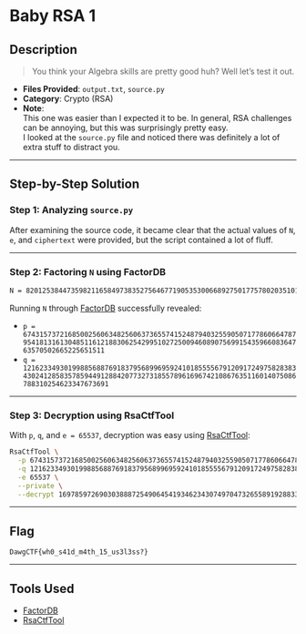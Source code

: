 
# Baby RSA 1

## Description
> You think your Algebra skills are pretty good huh? Well let’s test it out.

- **Files Provided**: `output.txt`, `source.py`
- **Category**: Crypto (RSA)
- **Note**:  
  This one was easier than I expected it to be. In general, RSA challenges can be annoying, but this was surprisingly pretty easy.  
  I looked at the `source.py` file and noticed there was definitely a lot of extra stuff to distract you.

---

## Step-by-Step Solution

### Step 1: Analyzing `source.py`
After examining the source code, it became clear that the actual values of `N`, `e`, and `ciphertext` were provided, but the script contained a lot of fluff.

---

### Step 2: Factoring `N` using FactorDB
```bash
N = 82012538447359821165849738352756467719053530066892750177578020351019136006996881441650616631012602654920370573185549134046659875914860421394782338722082599261391182262036434549525388081948429632803770833590739702562845306267418403878169267641023564108136843672261999376998284926318313315387819024961709097101
```

Running `N` through [FactorDB](http://factordb.com) successfully revealed:

- `p = 6743157372168500256063482560637365574152487940325590507177860664787954181316130485116121883062542995102725009460890756991543596608364763570502665225651511`
- `q = 12162334930199885688769183795689969592410185555679120917249758283834302412858357859449128842077327318557896169674210867635116014075086788310254623347673691`

---

### Step 3: Decryption using RsaCtfTool
With `p`, `q`, and `e = 65537`, decryption was easy using [RsaCtfTool](https://github.com/Ganapati/RsaCtfTool):

```bash
RsaCtfTool \
  -p 6743157372168500256063482560637365574152487940325590507177860664787954181316130485116121883062542995102725009460890756991543596608364763570502665225651511 \
  -q 12162334930199885688769183795689969592410185555679120917249758283834302412858357859449128842077327318557896169674210867635116014075086788310254623347673691 \
  -e 65537 \
  --private \
  --decrypt 16978597269030388872549064541934623430749704732655891928833779185083334396093332647023718343748730349576361193985691953617733288330780060179716905267988202710452028943623598185277149645724247199640730959820455032298145782015884558972868277752456856802145299858618876838286795962548300080924547387662096543717
```

---

## Flag
```text
DawgCTF{wh0_s41d_m4th_15_us3l3ss?}
```

---

## Tools Used
- [FactorDB](http://factordb.com/)
- [RsaCtfTool](https://github.com/Ganapati/RsaCtfTool)
